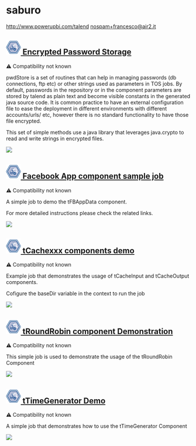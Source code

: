 # saburo
  <http://www.powerupbi.com/talend>
  <nospam+francesco@air2.it>

## <a href='./components/Encrypted Password Storage/readme.md'><img src='./components/Encrypted Password Storage/logo.jpg' width='40' height='40'> Encrypted Password Storage</a>
 :warning: Compatibility not known

pwdStore is a set of routines that can help in managing passwords (db connections, ftp etc) or other strings used as parameters in TOS jobs.
By default, passwords in the repository or in the component parameters are stored by talend as plain text and become visible constants in the generated java source code. 
It is common practice to have an external configuration file to ease the deployment in different environments with different accounts/urls/ etc, however there is no standard functionality to have those file encrypted.

This set of simple methods use a java library that leverages java.crypto to read and write strings in encrypted files.   



<img src='./components/Encrypted Password Storage/sample.jpg'>

## <a href='./components/Facebook App component sample job/readme.md'><img src='./components/Facebook App component sample job/logo.jpg' width='40' height='40'> Facebook App component sample job</a>
 :warning: Compatibility not known

A simple job to demo the tFBAppData component.

For more detailed instructions please check the related links.



<img src='./components/Facebook App component sample job/sample.jpg'>

## <a href='./components/tCachexxx components demo/readme.md'><img src='./components/tCachexxx components demo/logo.jpg' width='40' height='40'> tCachexxx components demo</a>
 :warning: Compatibility not known

Example job that demonstrates the usage of tCacheInput and tCacheOutput components.

Cofigure the baseDir variable in the context to run the job 



<img src='./components/tCachexxx components demo/sample.jpg'>

## <a href='./components/tRoundRobin component Demonstration/readme.md'><img src='./components/tRoundRobin component Demonstration/logo.jpg' width='40' height='40'> tRoundRobin component Demonstration</a>
 :warning: Compatibility not known

This simple job is used to demonstrate the usage of the tRoundRobin Component



<img src='./components/tRoundRobin component Demonstration/sample.jpg'>

## <a href='./components/tTimeGenerator Demo/readme.md'><img src='./components/tTimeGenerator Demo/logo.jpg' width='40' height='40'> tTimeGenerator Demo</a>
 :warning: Compatibility not known

A simple job that demonstrates how to use the tTimeGenerator Component



<img src='./components/tTimeGenerator Demo/sample.jpg'>
